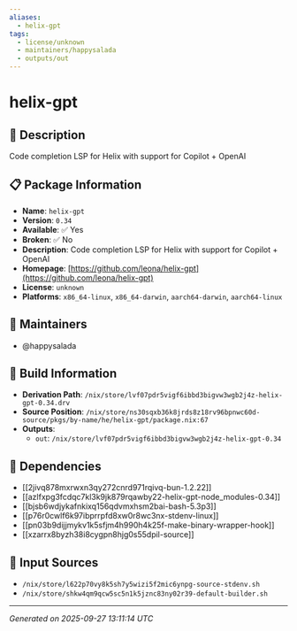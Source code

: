 ```yaml
---
aliases:
  - helix-gpt
tags:
  - license/unknown
  - maintainers/happysalada
  - outputs/out
---
```


# helix-gpt

## 📝 Description

Code completion LSP for Helix with support for Copilot + OpenAI

## 📋 Package Information

- **Name**: `helix-gpt`
- **Version**: `0.34`
- **Available**: ✅ Yes
- **Broken**: ✅ No
- **Description**: Code completion LSP for Helix with support for Copilot + OpenAI
- **Homepage**: [https://github.com/leona/helix-gpt](https://github.com/leona/helix-gpt)
- **License**: `unknown`
- **Platforms**: `x86_64-linux`, `x86_64-darwin`, `aarch64-darwin`, `aarch64-linux`
## 👥 Maintainers

- @happysalada


## 🔧 Build Information

- **Derivation Path**: `/nix/store/lvf07pdr5vigf6ibbd3bigvw3wgb2j4z-helix-gpt-0.34.drv`
- **Source Position**: `/nix/store/ns30sqxb36k8jrds8z18rv96bpnwc60d-source/pkgs/by-name/he/helix-gpt/package.nix:67`
- **Outputs**:
  - `out`:  `/nix/store/lvf07pdr5vigf6ibbd3bigvw3wgb2j4z-helix-gpt-0.34`

## 🔗 Dependencies

- [[2jivq878mxrwxn3qy272cnrd971rqivq-bun-1.2.22]]
- [[azlfxpg3fcdqc7kl3k9jk879rqawby22-helix-gpt-node_modules-0.34]]
- [[bjsb6wdjykafnkixq156qdvmxhsm2bai-bash-5.3p3]]
- [[p76r0cwlf6k97ibprrpfd8xw0r8wc3nx-stdenv-linux]]
- [[pn03b9dijjmykv1k5sfjm4h990h4k25f-make-binary-wrapper-hook]]
- [[xzarrx8byzh38i8cygpn8hjg0s55dpil-source]]

## 📁 Input Sources

- `/nix/store/l622p70vy8k5sh7y5wizi5f2mic6ynpg-source-stdenv.sh`
- `/nix/store/shkw4qm9qcw5sc5n1k5jznc83ny02r39-default-builder.sh`

---
*Generated on 2025-09-27 13:11:14 UTC*
